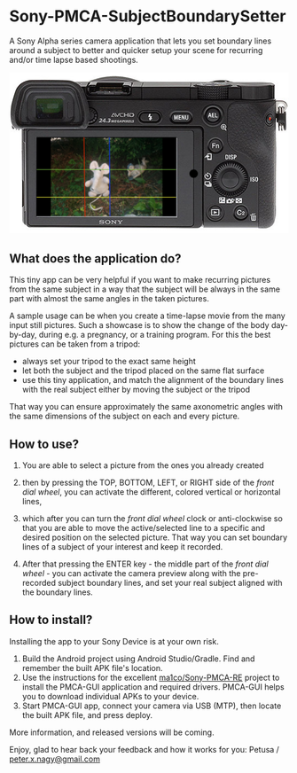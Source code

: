 # Sony-PMCA-SubjectBoundarySetter

A Sony Alpha series camera application that lets you set boundary lines around a subject to better and quicker setup your scene for recurring and/or time lapse based shootings.

![](pictures/Sony6000_Monitor.png)

## What does the application do?

This tiny app can be very helpful if you want to make recurring pictures from the same subject in a way that the subject will be always in the same part with almost the same angles in the taken pictures.

A sample usage can be when you create a time-lapse movie from the many input still pictures. Such a showcase is to show the change of the body day-by-day, during e.g. a pregnancy, or a training program. For this the best pictures can be taken from a tripod: 
- always set your tripod to the exact same height
- let both the subject and the tripod placed on the same flat surface
- use this tiny application, and match the alignment of the boundary lines with the real subject either by moving the subject or the tripod

That way you can ensure approximately the same axonometric angles with the same dimensions of the subject on each and every picture.

## How to use?

1. You are able to select a picture from the ones you already created

2. then by pressing the TOP, BOTTOM, LEFT, or RIGHT side of the *front dial wheel*, you can activate the different, colored vertical or horizontal lines, 

3. which after you can turn the *front dial wheel* clock or anti-clockwise so that you are able to move the active/selected line to a specific and desired position on the selected picture. That way you can set boundary lines of a subject of your interest and keep it recorded.

4. After that pressing the ENTER key - the middle part of the *front dial wheel* - you can activate the camera preview along with the pre-recorded subject boundary lines, and set your real subject aligned with the boundary lines. 

## How to install?

Installing the app to your Sony Device is at your own risk.

1. Build the Android project using Android Studio/Gradle. Find and remember the built APK file's location.
2. Use the instructions for the excellent [ma1co/Sony-PMCA-RE](https://github.com/ma1co/Sony-PMCA-RE) project to install the PMCA-GUI application and required drivers. PMCA-GUI helps you to download individual APKs to your device.
3. Start PMCA-GUI app, connect your camera via USB (MTP), then locate the built APK file, and press deploy.

More information, and released versions will be coming. 

Enjoy, glad to hear back your feedback and how it works for you: Petusa / peter.x.nagy@gmail.com
